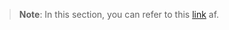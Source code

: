 > **Note**: In this section, you can refer to this [link](https://github.com/dkeg/crayolo/tree/master) af.
